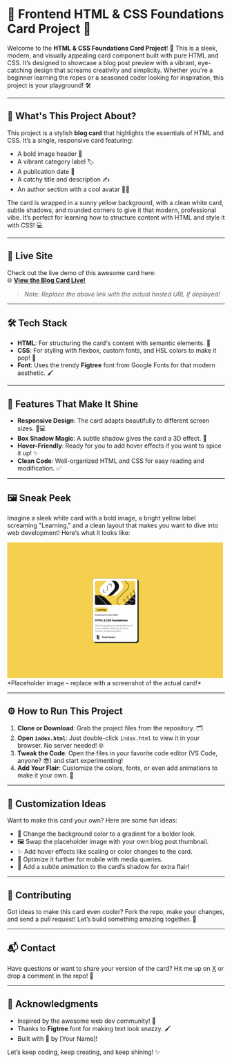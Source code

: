 # 🌟 Frontend HTML & CSS Foundations Card Project 🚀

Welcome to the **HTML & CSS Foundations Card Project**! 🎉 This is a sleek, modern, and visually appealing card component built with pure HTML and CSS. It’s designed to showcase a blog post preview with a vibrant, eye-catching design that screams creativity and simplicity. Whether you're a beginner learning the ropes or a seasoned coder looking for inspiration, this project is your playground! 🛠️

---

## 🎯 What's This Project About?

This project is a stylish **blog card** that highlights the essentials of HTML and CSS. It’s a single, responsive card featuring:
- A bold image header 📸
- A vibrant category label 🏷️
- A publication date 📅
- A catchy title and description ✍️
- An author section with a cool avatar 🧑‍💻

The card is wrapped in a sunny yellow background, with a clean white card, subtle shadows, and rounded corners to give it that modern, professional vibe. It’s perfect for learning how to structure content with HTML and style it with CSS! 💻

---

## 🔗 Live Site

Check out the live demo of this awesome card here:  
🌐 [**View the Blog Card Live!**](https://example.com/blog-card)  

> *Note: Replace the above link with the actual hosted URL if deployed!*

---

## 🛠️ Tech Stack

- **HTML**: For structuring the card's content with semantic elements. 📝
- **CSS**: For styling with flexbox, custom fonts, and HSL colors to make it pop! 🎨
- **Font**: Uses the trendy **Figtree** font from Google Fonts for that modern aesthetic. 🖌️

---

## 🚀 Features That Make It Shine

- **Responsive Design**: The card adapts beautifully to different screen sizes. 📱💻
- **Box Shadow Magic**: A subtle shadow gives the card a 3D effect. 🌟
- **Hover-Friendly**: Ready for you to add hover effects if you want to spice it up! ✨
- **Clean Code**: Well-organized HTML and CSS for easy reading and modification. ✅

---

## 🖼️ Sneak Peek

Imagine a sleek white card with a bold image, a bright yellow label screaming "Learning," and a clean layout that makes you want to dive into web development! Here’s what it looks like:

<img src="preview.png" alt="Blog Preview Card" width=500px>  
*Placeholder image – replace with a screenshot of the actual card!*

---

## ⚙️ How to Run This Project

1. **Clone or Download**: Grab the project files from the repository. 🗂️
2. **Open `index.html`**: Just double-click `index.html` to view it in your browser. No server needed! 🌐
3. **Tweak the Code**: Open the files in your favorite code editor (VS Code, anyone? 😎) and start experimenting!
4. **Add Your Flair**: Customize the colors, fonts, or even add animations to make it your own. 🎨

---

## 🎨 Customization Ideas

Want to make this card your own? Here are some fun ideas:
- 🌈 Change the background color to a gradient for a bolder look.
- 🖼️ Swap the placeholder image with your own blog post thumbnail.
- ✨ Add hover effects like scaling or color changes to the card.
- 📱 Optimize it further for mobile with media queries.
- 🎥 Add a subtle animation to the card’s shadow for extra flair!

---

## 🙌 Contributing

Got ideas to make this card even cooler? Fork the repo, make your changes, and send a pull request! Let’s build something amazing together. 🤝

---

## 📬 Contact

Have questions or want to share your version of the card? Hit me up on [X](https://x.com/your-profile) or drop a comment in the repo! 📩

---

## 🌟 Acknowledgments

- Inspired by the awesome web dev community! 🙌
- Thanks to **Figtree** font for making text look snazzy. 🖌️
- Built with 💖 by [Your Name]!

Let’s keep coding, keep creating, and keep shining! ✨
